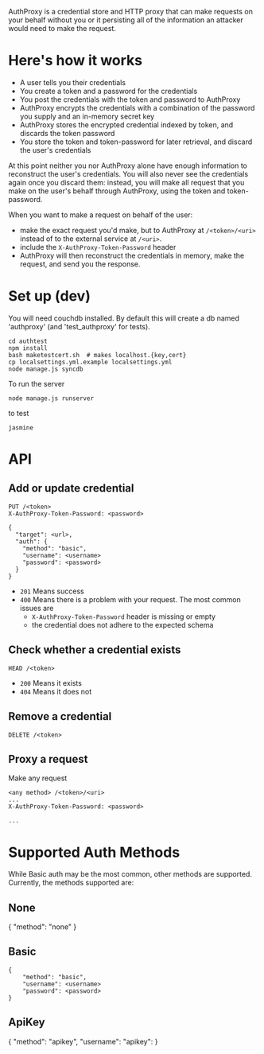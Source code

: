 AuthProxy is a credential store and HTTP proxy
that can make requests on your behalf without you or it persisting all of the information
an attacker would need to make the request.


# Here's how it works

- A user tells you their credentials
- You create a token and a password for the credentials
- You post the credentials with the token and password to AuthProxy
- AuthProxy encrypts the credentials with a combination of the password you supply and an in-memory secret key
- AuthProxy stores the encrypted credential indexed by token, and discards the token password
- You store the token and token-password for later retrieval, and discard the user's credentials

At this point neither you nor AuthProxy alone have enough information to reconstruct the user's credentials.
You will also never see the credentials again once you discard them:
instead, you will make all request that you make on the user's behalf through AuthProxy,
using the token and token-password.

When you want to make a request on behalf of the user:

- make the exact request you'd make, but to AuthProxy at `/<token>/<uri>` instead of
  to the external service at `/<uri>`.
- include the `X-AuthProxy-Token-Password` header
- AuthProxy will then reconstruct the credentials in memory, make the request,
  and send you the response.

# Set up (dev)

You will need couchdb installed.
By default this will create a db named 'authproxy' (and 'test_authproxy' for tests).

```
cd authtest
npm install
bash maketestcert.sh  # makes localhost.{key,cert}
cp localsettings.yml.example localsettings.yml
node manage.js syncdb
```

To run the server

```
node manage.js runserver
```

to test

```
jasmine
```

# API

## Add or update credential

```
PUT /<token>
X-AuthProxy-Token-Password: <password>

{
  "target": <url>,
  "auth": {
    "method": "basic",
    "username": <username>
    "password": <password>
  }
}
```

- `201` Means success
- `400` Means there is a problem with your request. The most common issues are
  - `X-AuthProxy-Token-Password` header is missing or empty
  - the credential does not adhere to the expected schema

## Check whether a credential exists

```
HEAD /<token>
```

- `200` Means it exists
- `404` Means it does not

## Remove a credential

```
DELETE /<token>
```


## Proxy a request

Make any request

```
<any method> /<token>/<uri>
...
X-AuthProxy-Token-Password: <password>

...
```


# Supported Auth Methods

While Basic auth may be the most common, other methods are supported. Currently,
the methods supported are:

## None

{
    "method": "none"
}

## Basic

```
{
    "method": "basic",
    "username": <username>
    "password": <password>
}
```

## ApiKey

{
    "method": "apikey",
    "username": <username>
    "apikey": <apikey>
}
